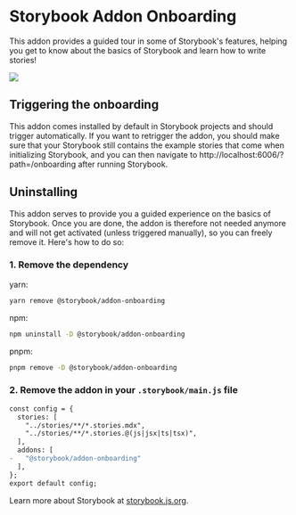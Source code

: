 # Storybook Addon Onboarding

This addon provides a guided tour in some of Storybook's features, helping you get to know about the basics of Storybook and learn how to write stories!

![](./.github/assets/onboarding-intro.png)

## Triggering the onboarding

This addon comes installed by default in Storybook projects and should trigger automatically.
If you want to retrigger the addon, you should make sure that your Storybook still contains the example stories that come when initializing Storybook, and you can then navigate to http://localhost:6006/?path=/onboarding after running Storybook.

## Uninstalling

This addon serves to provide you a guided experience on the basics of Storybook. Once you are done, the addon is therefore not needed anymore and will not get activated (unless triggered manually), so you can freely remove it. Here's how to do so:

### 1. Remove the dependency

yarn:

```zsh
yarn remove @storybook/addon-onboarding
```

npm:

```zsh
npm uninstall -D @storybook/addon-onboarding
```

pnpm:

```zsh
pnpm remove -D @storybook/addon-onboarding
```

### 2. Remove the addon in your `.storybook/main.js` file

```diff
const config = {
  stories: [
    "../stories/**/*.stories.mdx",
    "../stories/**/*.stories.@(js|jsx|ts|tsx)",
  ],
  addons: [
-   "@storybook/addon-onboarding"
  ],
};
export default config;
```

Learn more about Storybook at [storybook.js.org](https://storybook.js.org/?ref=readme).
